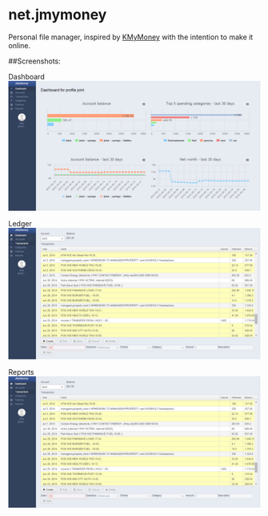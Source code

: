 # net.jmymoney

Personal file manager, inspired by [KMyMoney](https://kmymoney.org/) with the intention to make it online.

##Screenshots: 

Dashboard
![Dashboard](preview_dashboard.png "Dashboard")

Ledger
![Ledger](preview_ledger.png "Ledger")

Reports
![Reports](preview_ledger.png "Reports")

